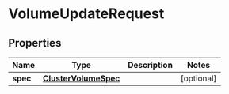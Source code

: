 
# VolumeUpdateRequest

## Properties
| Name | Type | Description | Notes |
| ------------ | ------------- | ------------- | ------------- |
| **spec** | [**ClusterVolumeSpec**](ClusterVolumeSpec.md) |  |  [optional] |



